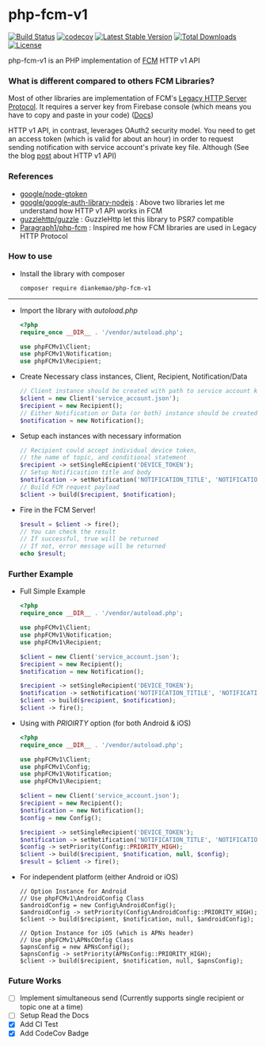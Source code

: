 
# php-fcm-v1
[![Build Status](https://github.com/lkaybob/php-fcm-v1/actions/workflows/main.yml/badge.svg)](https://github.com/lkaybob/php-fcm-v1/actions)
[![codecov](https://codecov.io/gh/lkaybob/php-fcm-v1/branch/master/graph/badge.svg)](https://codecov.io/gh/lkaybob/php-fcm-v1)
[![Latest Stable Version](https://poser.pugx.org/lkaybob/php-fcm-v1/v/stable)](https://packagist.org/packages/lkaybob/php-fcm-v1)
[![Total Downloads](https://poser.pugx.org/lkaybob/php-fcm-v1/downloads)](https://packagist.org/packages/lkaybob/php-fcm-v1)
[![License](https://poser.pugx.org/lkaybob/php-fcm-v1/license)](https://packagist.org/packages/lkaybob/php-fcm-v1)

php-fcm-v1 is an PHP implementation of [FCM](https://firebase.google.com/docs/cloud-messaging) HTTP v1 API

### What is different compared to others FCM Libraries?
Most of other libraries are implementation of FCM's [Legacy HTTP Server Protocol](https://firebase.google.com/docs/cloud-messaging/http-server-ref). It requires a server key from Firebase console (which means you have to copy and paste in your code) ([Docs](https://firebase.google.com/docs/cloud-messaging/auth-server#authorize_legacy_protocol_send_requests))

HTTP v1 API, in contrast, leverages OAuth2 security model. You need to get an access token (which is valid for about an hour) in order to request sending notification with service account's private key file. Although 
(See the blog [post](https://firebase.googleblog.com/2017/11/whats-new-with-fcm-customizing-messages.html) about HTTP v1 API)

### References
* [google/node-gtoken](https://github.com/google/node-gtoken)
* [google/google-auth-library-nodejs](https://github.com/google/google-auth-library-nodejs) 
  : Above two libraries let me understand how HTTP v1 API works in FCM
* [guzzlehttp/guzzle](https://github.com/guzzle/guzzle) : GuzzleHttp let this library to PSR7 compatible
* [Paragraph1/php-fcm](https://github.com/Paragraph1/php-fcm) : Inspired me how FCM libraries are used in Legacy HTTP Protocol

### How to use

* Install the library with composer

  ```
  composer require diankemao/php-fcm-v1
  ```
****
* Import the library with *autoload.php*

  ```php
  <?php
  require_once __DIR__ . '/vendor/autoload.php';

  use phpFCMv1\Client;
  use phpFCMv1\Notification;
  use phpFCMv1\Recipient;
  ```

* Create Necessary class instances, Client, Recipient, Notification/Data

  ```php
  // Client instance should be created with path to service account key file
  $client = new Client('service_account.json');
  $recipient = new Recipient();
  // Either Notification or Data (or both) instance should be created
  $notification = new Notification();
  ```

* Setup each instances with necessary information

  ```php
  // Recipient could accept individual device token,
  // the name of topic, and conditional statement
  $recipient -> setSingleREcipient('DEVICE_TOKEN');
  // Setup Notificaition title and body
  $notification -> setNotification('NOTIFICATION_TITLE', 'NOTIFICATION_BODY');
  // Build FCM request payload
  $client -> build($recipient, $notification);
  ```

* Fire in the FCM Server!

  ```php
  $result = $client -> fire();
  // You can check the result
  // If successful, true will be returned
  // If not, error message will be returned
  echo $result;
  ```

### Further Example

* Full Simple Example

  ```php
  <?php
  require_once __DIR__ . '/vendor/autoload.php';

  use phpFCMv1\Client;
  use phpFCMv1\Notification;
  use phpFCMv1\Recipient;

  $client = new Client('service_account.json');
  $recipient = new Recipient();
  $notification = new Notification();

  $recipient -> setSingleRecipient('DEVICE_TOKEN');
  $notification -> setNotification('NOTIFICATION_TITILE', 'NOTIFICATION_BODY');
  $client -> build($recipient, $notification);
  $client -> fire();
  ```

* Using with *PRIOIRTY* option (for both Android & iOS)

  ```php
  <?php
  require_once __DIR__ . '/vendor/autoload.php';

  use phpFCMv1\Client;
  use phpFCMv1\Config;
  use phpFCMv1\Notification;
  use phpFCMv1\Recipient;

  $client = new Client('service_account.json');
  $recipient = new Recipient();
  $notification = new Notification();
  $config = new Config();

  $recipient -> setSingleRecipient('DEVICE_TOKEN');
  $notification -> setNotification('NOTIFICATION_TITLE', 'NOTIFICATION_BODY');
  $config -> setPriority(Config::PRIORITY_HIGH);
  $client -> build($recipient, $notification, null, $config);
  $result = $client -> fire();
  ```

* For independent platform (either Android or iOS)

  ```
  // Option Instance for Android
  // Use phpFCMv1\AndroidConfig Class
  $androidConfig = new Config\AndroidConfig();
  $androidConfig -> setPriority(Config\AndroidConfig::PRIORITY_HIGH);
  $client -> build($recipient, $notification, null, $androidConfig);
  
  // Option Instance for iOS (which is APNs header)
  // Use phpFCMv1\APNsCOnfig Class
  $apnsConfig = new APNsConfig();
  $apnsConfig -> setPriority(APNsConfig::PRIORITY_HIGH);
  $client -> build($recipient, $notification, null, $apnsConfig);
  ```



### Future Works

- [ ] Implement simultaneous send (Currently supports single recipient or topic one at a time)
- [ ] Setup Read the Docs
- [x] Add CI Test
- [x] Add CodeCov Badge
